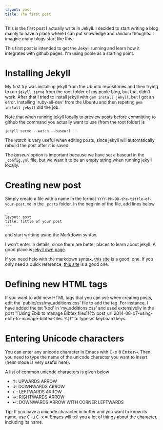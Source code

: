 ```yaml
---
layout: post
title: The first post
---
```


This is the first post I actually write in Jekyll. I decided to start
writing a blog mainly to have a place where I can put knowledge and random
thoughts. I imagine many blogs start like this.

This first post is intended to get the Jekyll running and learn how it
integrates with github pages. I'm using poole as a starting point.

# Installing Jekyll #

My first try was installing jekyll from the Ubuntu repositories and then
trying to run `jekyll serve` from the root folder of my poole blog, but
that didn't work. After that I tried to install jekyll with `gem install
jekyll`, but I got an error. Installing 'ruby-all-dev' from the Ubuntu and
then repeting `gem install jekyll` did the job.

Note that when running jekyll locally to preview posts before committing to
github the command you actually want to use (from the root folder) is

    jekyll serve --watch --baseurl ''

The *watch* is very useful when editing posts, since jekyll will
automatically rebuild the post after it is saved.

The *baseurl* option is important because we have set a baseurl in the
`_config.yml` file, but we want it to be an empty string when running
jekyll locally.

# Creating new post #

Simply create a file with a name in the format
`YYYY-MM-DD-the-tittle-of-your-post.md` in the `_posts` folder. In the
beginin of the file, add lines below

    ---
    layout: post
    title: Tittle of your post
    ---

and start writting using the Markdown syntax.

I won't enter in details, since there are better places to learn about
jekyll. A good place is [jekyll own page](http://jekyllrb.com/docs/home/).


If you need helo with the markdown syntax,
[this site](https://daringfireball.net/projects/markdown/syntax) is a good.
one. If you only need a quick reference,
[this site](http://www.darkcoding.net/software/markdown-quick-reference/)
is a good one.

# Defining new HTML tags #

If you want to add new HTML tags that you can use when creating posts, edit
the `public/css/my\_additions.css' file to add the tag. For instance, I have
added the tat 'kbd' in 'my\_additions.css' and used extensivelly in the post
"[Using Ebib to manage Bibtex files]({% post_url 2014-08-07-using-ebib-to-manage-bibtex-files %})"
to typeset keyboard keys.

# Entering Unicode characters #

You can enter any unicode character in Emacs with <kbd>C-x</kbd>
<kbd>8</kbd> <kbd>Enter↵</kbd>. Then you need to type the name of the
unicode character you want to insert (helm mode is very useful here).

A list of common unicode characters is given below

- ↑: UPWARDS ARROW
- ↓: DOWNWARDS ARROW
- ←: LEFTWARDS ARROW
- →: RIGHTWARDS ARROW
- ↵: DOWNWARDS ARROW WITH CORNER LEFTWARDS

Tip: If you have a unicode character in buffer and you want to know its
name, use <kbd>C-u</kbd> <kbd>C-x</kbd> <kbd>=</kbd>. Emacs will tell you a
lot of things about the character, including its name.

